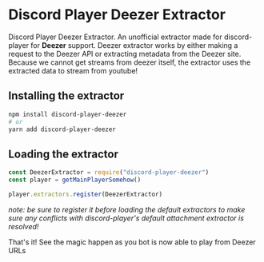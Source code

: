# Discord Player Deezer Extractor

Discord Player Deezer Extractor. An unofficial extractor made for discord-player for **Deezer** support. Deezer extractor works by either making a request to the Deezer API or extracting metadata from the Deezer site. Because we cannot get streams from deezer itself, the extractor uses the extracted data to stream from youtube!

## Installing the extractor

```bash
npm install discord-player-deezer
# or
yarn add discord-player-deezer
```

## Loading the extractor

```js
const DeezerExtractor = require("discord-player-deezer")
const player = getMainPlayerSomehow()

player.extractors.register(DeezerExtractor)
```

*note: be sure to register it before loading the default extractors to make sure any conflicts with discord-player's default attachment extractor is resolved!*

That's it! See the magic happen as you bot is now able to play from Deezer URLs